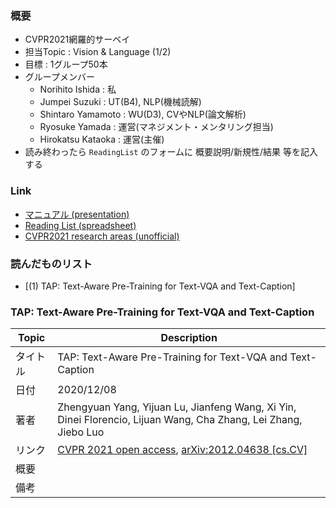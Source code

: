 ### 概要
- CVPR2021網羅的サーベイ
- 担当Topic : Vision & Language (1/2)
- 目標 : 1グループ50本
- グループメンバー
    - Norihito Ishida : 私
    - Jumpei Suzuki : UT(B4), NLP(機械読解)
    - Shintaro Yamamoto : WU(D3), CVやNLP(論文解析)
    - Ryosuke Yamada : 運営(マネジメント・メンタリング担当)
    - Hirokatsu Kataoka : 運営(主催)
- 読み終わったら `ReadingList` のフォームに 概要説明/新規性/結果 等を記入する

### Link
- [マニュアル (presentation)](https://docs.google.com/presentation/d/1ntOxWxFyZow69ibtuZMx-omdpvI2Y-GilkcQveEoA6M/edit?usp=sharing)
- [Reading List (spreadsheet)](https://docs.google.com/spreadsheets/d/1ZeR6bRU_HMSaHczQ6D1NW9Tls4oIjQmxXOmZjZWn5DA/edit?usp=sharing)
- [CVPR2021 research areas (unofficial)](https://public.tableau.com/views/CVPR2021/Dashboard1?:language=en-US&:display_count=n&:origin=viz_share_link:showVizHome=no)

### 読んだものリスト
- [(1) TAP: Text-Aware Pre-Training for Text-VQA and Text-Caption]

### TAP: Text-Aware Pre-Training for Text-VQA and Text-Caption
|Topic|Description|
|---|---|
|タイトル|TAP: Text-Aware Pre-Training for Text-VQA and Text-Caption|
|日付|2020/12/08|
|著者|Zhengyuan Yang, Yijuan Lu, Jianfeng Wang, Xi Yin, Dinei Florencio, Lijuan Wang, Cha Zhang, Lei Zhang, Jiebo Luo|
|リンク|[CVPR 2021 open access](https://openaccess.thecvf.com/content/CVPR2021/html/Yang_TAP_Text-Aware_Pre-Training_for_Text-VQA_and_Text-Caption_CVPR_2021_paper.html), [arXiv:2012.04638 [cs.CV]](https://arxiv.org/abs/2012.04638)|
|概要||
|備考||
